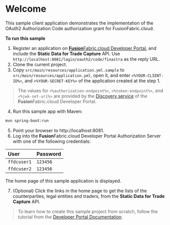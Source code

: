 # Welcome

This sample client application demonstrates the implementation of the OAuth2 Authorization Code authorization grant for FusionFabric.cloud.

**To run this sample**

1. Register an application on [**Fusion**Fabric.cloud Developer Portal](https://developer.fusionfabric.cloud), and include the **Static Data for Trade Capture** API. Use `http://localhost:8081/login/oauth2/code/finastra` as the reply URL.
2. Clone the current project.
3. Copy `src/main/resources/application.yml.sample` to `src/main/resources/application.yml`, open it, and enter `<%YOUR-CLIENT-ID%>`, and `<%YOUR-SECRET-KEY%>` of the application created at the step 1.   

> The values for `<%authorization-endpoint%>`, `<%token-endpoint%>`, and `<%jwk-set-uri%>` are provided by the [Discovery service](https://developer.fusionfabric.cloud/documentation?workspace=FusionCreator%20Developer%20Portal&board=Home&uri=oauth2-grants.html#discovery-service) of the **Fusion**Fabric.cloud Developer Portal.

4. Run this sample app with Maven:

```sh
mvn spring-boot:run
```

5. Point your browser to http://localhost:8081. 
6. Log into the **Fusion**Fabric.cloud Developer Portal Authorization Server with one of the following credentials:

| User        | Password |
| :---------- | :------- |
| `ffdcuser1` | `123456` |
| `ffdcuser2` | `123456` |

The home page of this sample application is displayed.

7. (Optional) Click the links in the home page to get the lists of the counterparties, legal entities and traders, from the **Static Data for Trade Capture** API.

> To learn how to create this sample project from scratch, follow the tutorial from the [Developer Portal Documentation](https://developer.fusionfabric.cloud/documentation?workspace=FusionCreator&board=Home&uri=sample-client-springboot.html). 
